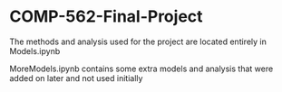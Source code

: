 # COMP-562-Final-Project

The methods and analysis used for the project are located entirely in Models.ipynb

MoreModels.ipynb contains some extra models and analysis that were added on later and not used initially
